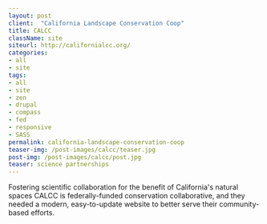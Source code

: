 ```yaml
---
layout: post
client:  "California Landscape Conservation Coop"
title: CALCC
className: site
siteurl: http://californialcc.org/
categories: 
- all
- site
tags:
- all
- site
- zen
- drupal
- compass
- fed
- responsive
- SASS
permalink: california-landscape-conservation-coop
teaser-img: /post-images/calcc/teaser.jpg
post-img: /post-images/calcc/post.jpg
teaser: science partnerships 
---
```

Fostering scientific collaboration for the benefit of California's natural spaces CALCC is federally-funded conservation collaborative, and they needed a modern, easy-to-update website to better serve their community-based efforts.